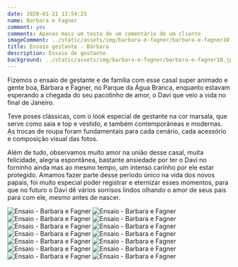 ```yaml
---
date: 2020-01-21 13:54:23
name: Barbara e Fagner
comment: yes
comments: Apenas mais um teste de um comentário de um cliente
imageComment: ../static/assets/img/barbara-e-fagner/barbara-e-fagner10.jpg
title: Ensaio gestante - Bárbara
description: Ensaio de gestante
background: ../static/assets/img/barbara-e-fagner/barbara-e-fagner10.jpg
---
```


Fizemos o ensaio de gestante e de família com esse casal super animado e gente boa, Bárbara e Fagner, no Parque da Água Branca, enquanto estavam esperando a chegada do seu pacotinho de amor, o Davi que veio a vida no final de Janeiro.

Teve poses clássicas, com o look especial de gestante na cor marsala, que serve como saia e top e vestido, e também contemporâneas e modernas. As trocas de roupa foram fundamentais para cada cenário, cada acessório e composição visual das fotos.

Além de tudo, observamos muito amor na união desse casal, muita felicidade, alegria espontânea, bastante ansiedade por ter o Davi no forninho ainda mas ao mesmo tempo, um intenso carinho por ele estar protegido. Amamos fazer parte desse período único na vida dos novos papais, foi muito especial poder registrar e eternizar esses momentos, para que no futuro o Davi dê vários sorrisos lindos olhando o amor de seus pais para com ele, mesmo antes de nascer.

![Ensaio - Barbara e Fagner](../static/assets/img/barbara-e-fagner/barbara-e-fagner1.jpg "Ensaio - Barbara e Fagner")
![Ensaio - Barbara e Fagner](../static/assets/img/barbara-e-fagner/barbara-e-fagner2.jpg "Ensaio - Barbara e Fagner")
![Ensaio - Barbara e Fagner](../static/assets/img/barbara-e-fagner/barbara-e-fagner3.jpg "Ensaio - Barbara e Fagner")
![Ensaio - Barbara e Fagner](../static/assets/img/barbara-e-fagner/barbara-e-fagner4.jpg "Ensaio - Barbara e Fagner")
![Ensaio - Barbara e Fagner](../static/assets/img/barbara-e-fagner/barbara-e-fagner5.jpg "Ensaio - Barbara e Fagner")
![Ensaio - Barbara e Fagner](../static/assets/img/barbara-e-fagner/barbara-e-fagner6.jpg "Ensaio - Barbara e Fagner")
![Ensaio - Barbara e Fagner](../static/assets/img/barbara-e-fagner/barbara-e-fagner7.jpg "Ensaio - Barbara e Fagner")
![Ensaio - Barbara e Fagner](../static/assets/img/barbara-e-fagner/barbara-e-fagner8.jpg "Ensaio - Barbara e Fagner")
![Ensaio - Barbara e Fagner](../static/assets/img/barbara-e-fagner/barbara-e-fagner9.jpg "Ensaio - Barbara e Fagner")
![Ensaio - Barbara e Fagner](../static/assets/img/barbara-e-fagner/barbara-e-fagner10.jpg "Ensaio - Barbara e Fagner")
![Ensaio - Barbara e Fagner](../static/assets/img/barbara-e-fagner/barbara-e-fagner11.jpg "Ensaio - Barbara e Fagner")
![Ensaio - Barbara e Fagner](../static/assets/img/barbara-e-fagner/barbara-e-fagner12.jpg "Ensaio - Barbara e Fagner")
![Ensaio - Barbara e Fagner](../static/assets/img/barbara-e-fagner/barbara-e-fagner13.jpg "Ensaio - Barbara e Fagner")
![Ensaio - Barbara e Fagner](../static/assets/img/barbara-e-fagner/barbara-e-fagner14.jpg "Ensaio - Barbara e Fagner")
